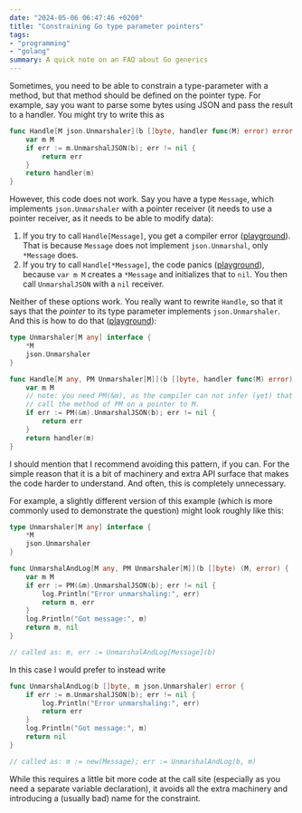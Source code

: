 ```yaml
---
date: "2024-05-06 06:47:46 +0200"
title: "Constraining Go type parameter pointers"
tags:
- "programming"
- "golang"
summary: A quick note on an FAQ about Go generics
---
```


Sometimes, you need to be able to constrain a type-parameter with a method, but
that method should be defined on the pointer type. For example, say you want to
parse some bytes using JSON and pass the result to a handler. You might try
to write this as

```go
func Handle[M json.Unmarshaler](b []byte, handler func(M) error) error {
	var m M
	if err := m.UnmarshalJSON(b); err != nil {
		return err
	}
	return handler(m)
}
```

However, this code does not work. Say you have a type `Message`, which
implements `json.Unmarshaler` with a pointer receiver (it needs to use a
pointer receiver, as it needs to be able to modify data):

1. If you try to call `Handle[Message]`, you get a compiler error
   ([playground](https://go.dev/play/p/Iu6rvJ4Ff_K)).
   That is because `Message` does not implement `json.Unmarshal`, only
   `*Message` does.
2. If you try to call `Handle[*Message]`, the code panics
   ([playground](https://go.dev/play/p/Y8xn9CU11nd)),
   because `var m M` creates a `*Message` and initializes that to `nil`. You
   then call `UnmarshalJSON` with a `nil` receiver.

Neither of these options work. You really want to rewrite `Handle`, so that it
says that the *pointer* to its type parameter implements `json.Unmarshaler`.
And this is how to do that ([playground](https://go.dev/play/p/YQuGAc4erQh)):

```go
type Unmarshaler[M any] interface {
	*M
	json.Unmarshaler
}

func Handle[M any, PM Unmarshaler[M]](b []byte, handler func(M) error) error {
	var m M
	// note: you need PM(&m), as the compiler can not infer (yet) that you can
	// call the method of PM on a pointer to M.
	if err := PM(&m).UnmarshalJSON(b); err != nil {
		return err
	}
	return handler(m)
}
```

I should mention that I recommend avoiding this pattern, if you can. For the
simple reason that it is a bit of machinery and extra API surface that makes
the code harder to understand. And often, this is completely unnecessary.

For example, a slightly different version of this example (which is more
commonly used to demonstrate the question) might look roughly like this:

```go
type Unmarshaler[M any] interface {
	*M
	json.Unmarshaler
}

func UnmarshalAndLog[M any, PM Unmarshaler[M]](b []byte) (M, error) {
    var m M
    if err := PM(&m).UnmarshalJSON(b); err != nil {
        log.Println("Error unmarshaling:", err)
        return m, err
    }
    log.Println("Got message:", m)
    return m, nil
}

// called as: m, err := UnmarshalAndLog[Message](b)
```

In this case I would prefer to instead write

```go
func UnmarshalAndLog(b []byte, m json.Unmarshaler) error {
    if err := m.UnmarshalJSON(b); err != nil {
        log.Println("Error unmarshaling:", err)
        return err
    }
    log.Println("Got message:", m)
    return nil
}

// called as: m := new(Message); err := UnmarshalAndLog(b, m)
```

While this requires a little bit more code at the call site (especially as you
need a separate variable declaration), it avoids all the extra machinery and
introducing a (usually bad) name for the constraint.
